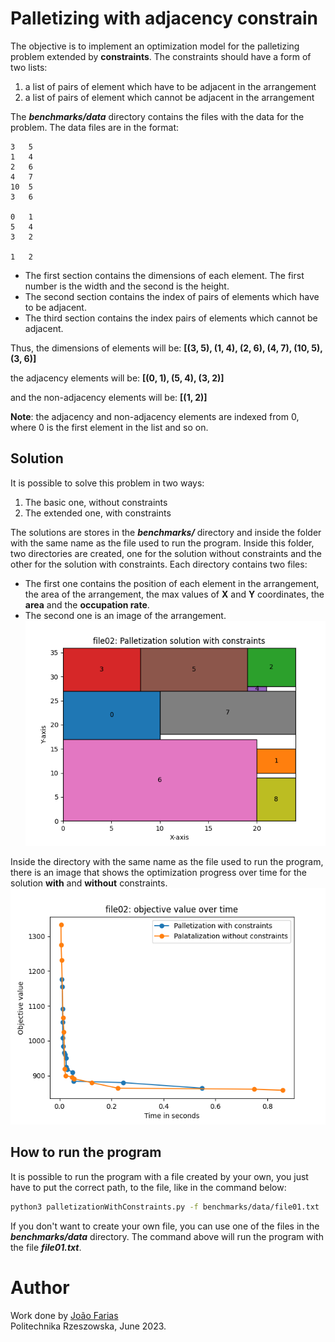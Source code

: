 # Palletizing with adjacency constrain

The objective is to implement an optimization model for the palletizing problem extended by **constraints**. The constraints should have a form of two lists:

1. a list of pairs of element which have to be adjacent in the arrangement
2. a list of pairs of element which cannot be adjacent in the arrangement

The **_benchmarks/data_** directory contains the files with the data for the problem. The data files are in the format:

```
3   5
1   4
2   6
4   7
10  5
3   6

0   1
5   4
3   2

1   2
```

- The first section contains the dimensions of each element. The first number is the width and the second is the height.
- The second section contains the index of pairs of elements which have to be adjacent.
- The third section contains the index pairs of elements which cannot be adjacent.

Thus, the dimensions of elements will be:
**[(3, 5), (1, 4), (2, 6), (4, 7), (10, 5), (3, 6)]**

the adjacency elements will be:
**[(0, 1), (5, 4), (3, 2)]**

and the non-adjacency elements will be:
**[(1, 2)]**

**Note**: the adjacency and non-adjacency elements are indexed from 0, where 0 is the first element in the list and so on.

## Solution

It is possible to solve this problem in two ways:

1. The basic one, without constraints
2. The extended one, with constraints

The solutions are stores in the **_benchmarks/_** directory and inside the folder with the same name as the file used to run the program. Inside this folder, two directories are created, one for the solution without constraints and the other for the solution with constraints. Each directory contains two files:

- The first one contains the position of each element in the arrangement, the area of the arrangement, the max values of **X** and **Y** coordinates, the **area** and the **occupation rate**.
- The second one is an image of the arrangement.
  </br>
  ![Image of the arrangement](benchmarks/file02/solutions_with_constrains/solution_file02_with_constrains.png)
  </br>

Inside the directory with the same name as the file used to run the program, there is an image that shows the optimization progress over time for the solution **with** and **without** constraints.
</br>
![Optimization progress](benchmarks/file02/file02_optimization_progress.png)

## How to run the program

It is possible to run the program with a file created by your own, you just have to put the correct path, to the file, like in the command below:

```bash
python3 palletizationWithConstraints.py -f benchmarks/data/file01.txt
```

If you don't want to create your own file, you can use one of the files in the **_benchmarks/data_** directory. The command above will run the program with the file **_file01.txt_**.

# Author

Work done by [João Farias](https://www.linkedin.com/in/jo%C3%A3o-farias-7a7b48266/)
</br>
Politechnika Rzeszowska, June 2023.
